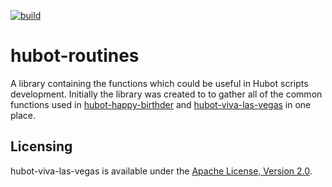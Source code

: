 [![build](https://travis-ci.com/tolstoyevsky/hubot-routines.svg?branch=master)](https://travis-ci.org/tolstoyevsky/hubot-routines)

# hubot-routines

A library containing the functions which could be useful in Hubot scripts development. Initially the library was created to to gather all of the common functions used in [hubot-happy-birthder](https://github.com/tolstoyevsky/hubot-happy-birthder) and [hubot-viva-las-vegas](https://github.com/tolstoyevsky/hubot-viva-las-vegas) in one place.

## Licensing

hubot-viva-las-vegas is available under the [Apache License, Version 2.0](LICENSE).


